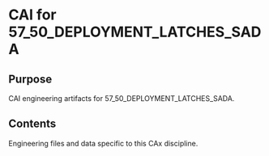 # CAI for 57_50_DEPLOYMENT_LATCHES_SADA

## Purpose
CAI engineering artifacts for 57_50_DEPLOYMENT_LATCHES_SADA.

## Contents
Engineering files and data specific to this CAx discipline.
